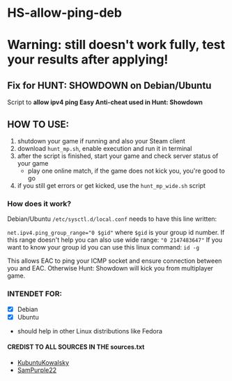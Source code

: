# HS-allow-ping-deb

# Warning: still doesn't work fully, test your results after applying!

## Fix for HUNT: SHOWDOWN on Debian/Ubuntu
Script to **allow ipv4 ping Easy Anti-cheat used in Hunt: Showdown**

## HOW TO USE:
1. shutdown your game if running and also your Steam client
2. download `hunt_mp.sh`, enable execution and run it in terminal
3. after the script is finished, start your game and check server status of your game
    - play one online match, if the game does not kick you, you're good to go
4. if you still get errors or get kicked, use the `hunt_mp_wide.sh` script

### How does it work?
Debian/Ubuntu `/etc/sysctl.d/local.conf` needs to have this line written:

`net.ipv4.ping_group_range="0 $gid"` where `$gid` is your group id number.
If this range doesn't help you can also use wide range: `"0 2147483647"`
If you want to know your group id you can use this linux command: `id -g`

This allows EAC to ping your ICMP socket and ensure connection between you and EAC.
Otherwise Hunt: Showdown will kick you from multiplayer game.

### INTENDET FOR:
- [x] Debian
- [x] Ubuntu
- should help in other Linux distributions like Fedora

#### CREDIST TO ALL SOURCES IN THE sources.txt
- [KubuntuKowalsky](https://www.youtube.com/@sudorm-doubt)
- [SamPurple22](https://github.com/SamPurple22)

